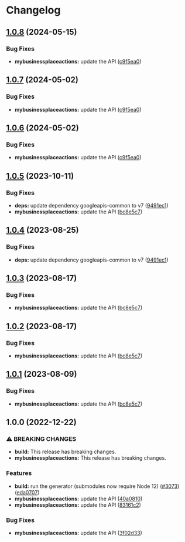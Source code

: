 # Changelog

## [1.0.8](https://github.com/a2425rdl/google-api-nodejs-client/compare/mybusinessplaceactions-v1.0.7...mybusinessplaceactions-v1.0.8) (2024-05-15)


### Bug Fixes

* **mybusinessplaceactions:** update the API ([c9f5ea0](https://github.com/a2425rdl/google-api-nodejs-client/commit/c9f5ea0ebe9ee56b0c600367122f2f833fc82d33))

## [1.0.7](https://github.com/googleapis/google-api-nodejs-client/compare/mybusinessplaceactions-v1.0.6...mybusinessplaceactions-v1.0.7) (2024-05-02)


### Bug Fixes

* **mybusinessplaceactions:** update the API ([c9f5ea0](https://github.com/googleapis/google-api-nodejs-client/commit/c9f5ea0ebe9ee56b0c600367122f2f833fc82d33))

## [1.0.6](https://github.com/googleapis/google-api-nodejs-client/compare/mybusinessplaceactions-v1.0.5...mybusinessplaceactions-v1.0.6) (2024-05-02)


### Bug Fixes

* **mybusinessplaceactions:** update the API ([c9f5ea0](https://github.com/googleapis/google-api-nodejs-client/commit/c9f5ea0ebe9ee56b0c600367122f2f833fc82d33))

## [1.0.5](https://github.com/googleapis/google-api-nodejs-client/compare/mybusinessplaceactions-v1.0.4...mybusinessplaceactions-v1.0.5) (2023-10-11)


### Bug Fixes

* **deps:** update dependency googleapis-common to v7 ([9491ec1](https://github.com/googleapis/google-api-nodejs-client/commit/9491ec1cdc3c413e7d73edcfcd59cf5c28a7c855))
* **mybusinessplaceactions:** update the API ([bc8e5c7](https://github.com/googleapis/google-api-nodejs-client/commit/bc8e5c7259319d1fc811a24f4787823644078601))

## [1.0.4](https://github.com/googleapis/google-api-nodejs-client/compare/mybusinessplaceactions-v1.0.3...mybusinessplaceactions-v1.0.4) (2023-08-25)


### Bug Fixes

* **deps:** update dependency googleapis-common to v7 ([9491ec1](https://github.com/googleapis/google-api-nodejs-client/commit/9491ec1cdc3c413e7d73edcfcd59cf5c28a7c855))

## [1.0.3](https://github.com/googleapis/google-api-nodejs-client/compare/mybusinessplaceactions-v1.0.2...mybusinessplaceactions-v1.0.3) (2023-08-17)


### Bug Fixes

* **mybusinessplaceactions:** update the API ([bc8e5c7](https://github.com/googleapis/google-api-nodejs-client/commit/bc8e5c7259319d1fc811a24f4787823644078601))

## [1.0.2](https://github.com/googleapis/google-api-nodejs-client/compare/mybusinessplaceactions-v1.0.1...mybusinessplaceactions-v1.0.2) (2023-08-17)


### Bug Fixes

* **mybusinessplaceactions:** update the API ([bc8e5c7](https://github.com/googleapis/google-api-nodejs-client/commit/bc8e5c7259319d1fc811a24f4787823644078601))

## [1.0.1](https://github.com/googleapis/google-api-nodejs-client/compare/mybusinessplaceactions-v1.0.0...mybusinessplaceactions-v1.0.1) (2023-08-09)


### Bug Fixes

* **mybusinessplaceactions:** update the API ([bc8e5c7](https://github.com/googleapis/google-api-nodejs-client/commit/bc8e5c7259319d1fc811a24f4787823644078601))

## 1.0.0 (2022-12-22)


### ⚠ BREAKING CHANGES

* **build:** This release has breaking changes.
* **mybusinessplaceactions:** This release has breaking changes.

### Features

* **build:** run the generator (submodules now require Node 12) ([#3073](https://github.com/googleapis/google-api-nodejs-client/issues/3073)) ([eda0707](https://github.com/googleapis/google-api-nodejs-client/commit/eda07079dadab46a80b6f9ede618f4f43030169e))
* **mybusinessplaceactions:** update the API ([40a0810](https://github.com/googleapis/google-api-nodejs-client/commit/40a0810e1bfaf351782486f2d69915f982000882))
* **mybusinessplaceactions:** update the API ([83161c2](https://github.com/googleapis/google-api-nodejs-client/commit/83161c2e900ba310da8570497b1ac4312c0f26ab))


### Bug Fixes

* **mybusinessplaceactions:** update the API ([3f02d33](https://github.com/googleapis/google-api-nodejs-client/commit/3f02d3387d32385d7e0d657bad911d62bed983a0))
